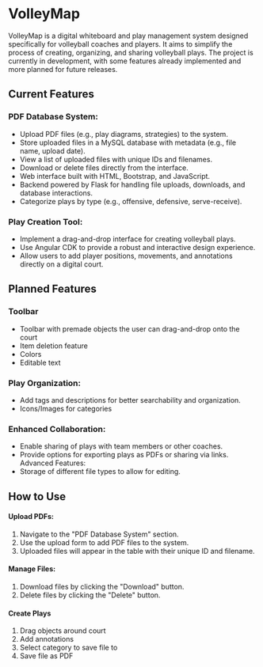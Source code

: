 # VolleyMap

VolleyMap is a digital whiteboard and play management system designed specifically for volleyball coaches and players. It aims to simplify the process of creating, organizing, and sharing volleyball plays. The project is currently in development, with some features already implemented and more planned for future releases.

## Current Features

### PDF Database System:
- Upload PDF files (e.g., play diagrams, strategies) to the system.
- Store uploaded files in a MySQL database with metadata (e.g., file name, upload date).
- View a list of uploaded files with unique IDs and filenames.
- Download or delete files directly from the interface.
- Web interface built with HTML, Bootstrap, and JavaScript.
- Backend powered by Flask for handling file uploads, downloads, and database interactions.
- Categorize plays by type (e.g., offensive, defensive, serve-receive).

### Play Creation Tool:
- Implement a drag-and-drop interface for creating volleyball plays.
- Use Angular CDK to provide a robust and interactive design experience.
- Allow users to add player positions, movements, and annotations directly on a digital court.

  
## Planned Features

### Toolbar
- Toolbar with premade objects the user can drag-and-drop onto the court
- Item deletion feature
- Colors
- Editable text

### Play Organization:
- Add tags and descriptions for better searchability and organization.
- Icons/Images for categories

### Enhanced Collaboration:
- Enable sharing of plays with team members or other coaches.
- Provide options for exporting plays as PDFs or sharing via links.
Advanced Features:
- Storage of different file types to allow for editing.

## How to Use
#### Upload PDFs:
1. Navigate to the "PDF Database System" section.
2. Use the upload form to add PDF files to the system.
3. Uploaded files will appear in the table with their unique ID and filename.
#### Manage Files:
1. Download files by clicking the "Download" button.
2. Delete files by clicking the "Delete" button.
#### Create Plays
1. Drag objects around court
2. Add annotations
3. Select category to save file to
4. Save file as PDF
